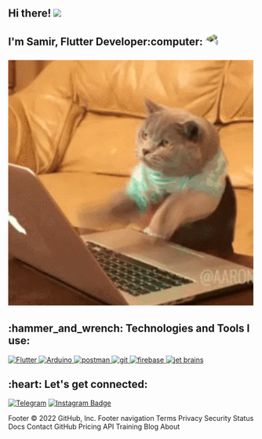 

<h2 align="left">
 <abc>
  <br>Hi there! <img src="https://user-images.githubusercontent.com/42378118/110234147-e3259600-7f4e-11eb-95be-0c4047144dea.gif" width="30"><br>
  <br> I'm Samir, Flutter Developer:computer: <img src="https://github.com/Samir-Sattarov/Samir-Sattarov/blob/main/xt.gif" alt="Coder GIF" width="30">
  <br>
  <br>
  
 </abc>
 <img src="https://github.com/Samir-Sattarov/Samir-Sattarov/blob/main/2GU.gif" alt="Coder GIF" width="500">
</h2> 
<h2 align="left">:hammer_and_wrench: Technologies and Tools I use:</h2>
<p align="left">
<a href="https://flutter.dev/" target="_blank"> <img src="https://www.vectorlogo.zone/logos/flutterio/flutterio-icon.svg" alt="Flutter" width="40" height="40"/> </a>
<a href="https://www.arduino.cc/" target="_blank"> <img src="https://www.vectorlogo.zone/logos/arduino/arduino-icon.svg" alt="Arduino" width="40" height="40"/> </a>
<a href="https://www.postman.com/" target="_blank"> <img src="https://www.vectorlogo.zone/logos/getpostman/getpostman-icon.svg" alt="postman" width="40" height="40"/> </a>
<a href="https://git-scm.com/" target="_blank"> <img src="https://www.vectorlogo.zone/logos/git-scm/git-scm-icon.svg" alt="git" width="40" height="40"/> </a>
 <a href="https://firebase.google.com/" target="_blank"> <img src="https://www.vectorlogo.zone/logos/firebase/firebase-icon.svg" alt="firebase" width="40" height="40"/> </a>
  <a href="https://www.jetbrains.com/" target="_blank"> <img src="https://www.vectorlogo.zone/logos/jetbrains/jetbrains-icon.svg" alt="jet brains" width="40" height="40"/> </a>
    </p>
    


<h2 align="left">:heart: Let's get connected:</h2>

[![Telegram](https://img.shields.io/badge/-telegram-red?color=white&logo=telegram&logoColor=black)](https://t.me/Samuel_1347)  [![Instagram Badge](https://img.shields.io/badge/-@samir__sattarov-D7008A?style=flat-square&labelColor=D7008A&logo=Instagram&logoColor=white&link=https://www.instagram.com/samir_sattarov47)](https://www.instagram.com/samir_sattarov47)

Footer
© 2022 GitHub, Inc.
Footer navigation
Terms
Privacy
Security
Status
Docs
Contact GitHub
Pricing
API
Training
Blog
About

